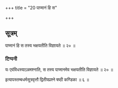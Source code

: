 +++
title = "20 पाप्मानं हि स"

+++
## सूत्रम्
पाप्मानं हि स तस्य भक्षयतीति विज्ञायते ॥ २० ॥  
### टिप्पनी
यः एवंविधस्याऽन्नमश्नाति, स तस्य पाप्मानमेव भक्षयतीति विज्ञायते ॥ २० ॥  


इत्यापस्तम्बधर्मसूत्रवृत्तौ द्वितीयप्रश्ने षष्ठी कण्डिका ॥ ६ ॥  
